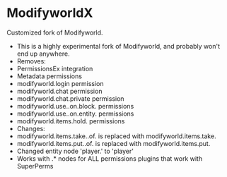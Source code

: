 ModifyworldX
=======

Customized fork of Modifyworld.
 * This is a highly experimental fork of Modifyworld, and probably won't end up anywhere.
* Removes:
 * PermissionsEx integration
 * Metadata permissions
 * modifyworld.login permission
 * modifyworld.chat permission
 * modifyworld.chat.private permission
 * modifyworld.use.<item>.on.block.<block> permissions
 * modifyworld.use.<item>.on.entity.<block> permissions
 * modifyworld.items.hold.<item> permissions
* Changes:
 * modifyworld.items.take.<item>.of.<container> is replaced with modifyworld.items.take.<item>
 * modifyworld.items.put.<item>.of.<container> is replaced with modifyworld.items.put.<item>
 * Changed entity node 'player.<username>' to 'player'
 * Works with .* nodes for ALL permissions plugins that work with SuperPerms